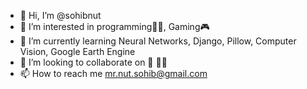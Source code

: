 - 👋 Hi, I’m @sohibnut
- 👀 I’m interested in programming👨‍💻, Gaming🎮
- 🌱 I’m currently learning Neural Networks, Django, Pillow, Computer Vision, Google Earth Engine 
- 💞️ I’m looking to collaborate on 🤔 🤷‍♂️
- 📫 How to reach me mr.nut.sohib@gmail.com

<!---
sohibnut/sohibnut is a ✨ special ✨ repository because its `README.md` (this file) appears on your GitHub profile.
You can click the Preview link to take a look at your changes.
--->
